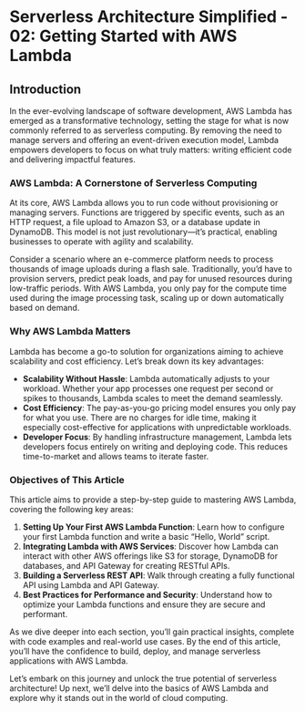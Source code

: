 # Serverless Architecture Simplified - 02: Getting Started with AWS Lambda

## Introduction

In the ever-evolving landscape of software development, AWS Lambda has emerged as a transformative technology, setting the stage for what is now commonly referred to as serverless computing. By removing the need to manage servers and offering an event-driven execution model, Lambda empowers developers to focus on what truly matters: writing efficient code and delivering impactful features.

### AWS Lambda: A Cornerstone of Serverless Computing

At its core, AWS Lambda allows you to run code without provisioning or managing servers. Functions are triggered by specific events, such as an HTTP request, a file upload to Amazon S3, or a database update in DynamoDB. This model is not just revolutionary—it’s practical, enabling businesses to operate with agility and scalability.

Consider a scenario where an e-commerce platform needs to process thousands of image uploads during a flash sale. Traditionally, you’d have to provision servers, predict peak loads, and pay for unused resources during low-traffic periods. With AWS Lambda, you only pay for the compute time used during the image processing task, scaling up or down automatically based on demand.

### Why AWS Lambda Matters

Lambda has become a go-to solution for organizations aiming to achieve scalability and cost efficiency. Let’s break down its key advantages:

- **Scalability Without Hassle**: Lambda automatically adjusts to your workload. Whether your app processes one request per second or spikes to thousands, Lambda scales to meet the demand seamlessly.
- **Cost Efficiency**: The pay-as-you-go pricing model ensures you only pay for what you use. There are no charges for idle time, making it especially cost-effective for applications with unpredictable workloads.
- **Developer Focus**: By handling infrastructure management, Lambda lets developers focus entirely on writing and deploying code. This reduces time-to-market and allows teams to iterate faster.

### Objectives of This Article

This article aims to provide a step-by-step guide to mastering AWS Lambda, covering the following key areas:

1. **Setting Up Your First AWS Lambda Function**: Learn how to configure your first Lambda function and write a basic “Hello, World” script.
2. **Integrating Lambda with AWS Services**: Discover how Lambda can interact with other AWS offerings like S3 for storage, DynamoDB for databases, and API Gateway for creating RESTful APIs.
3. **Building a Serverless REST API**: Walk through creating a fully functional API using Lambda and API Gateway.
4. **Best Practices for Performance and Security**: Understand how to optimize your Lambda functions and ensure they are secure and performant.

As we dive deeper into each section, you’ll gain practical insights, complete with code examples and real-world use cases. By the end of this article, you’ll have the confidence to build, deploy, and manage serverless applications with AWS Lambda.

Let’s embark on this journey and unlock the true potential of serverless architecture! Up next, we’ll delve into the basics of AWS Lambda and explore why it stands out in the world of cloud computing.
